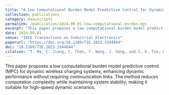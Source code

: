 ```yaml
---
title: "A Low Computational Burden Model Predictive Control for Dynamic Wireless Charging"
collection: publications
category: manuscripts
permalink: /publication/2024-09-01-low-computational-burden-mpc
excerpt: "This paper proposes a low computational burden model predictive control (MPC) for dynamic wireless charging systems, enhancing dynamic performance without requiring communication links."
date: 2024-09-01
venue: "IEEE Transactions on Industrial Electronics"
paperurl: "https://doi.org/10.1109/TIE.2023.3344844"
doi: "10.1109/TIE.2023.3344844"
citation: "T. Ma, C. Jiang, C. Chen, Y. Wang, J. Geng, and C. K. Tse, &quot;A Low Computational Burden Model Predictive Control for Dynamic Wireless Charging,&quot; <i>IEEE Transactions on Industrial Electronics</i>, vol. 71, no. 9, pp. 10402-10413, Sept. 2024."
---
```


This paper proposes a low computational burden model predictive control (MPC) for dynamic wireless charging systems, enhancing dynamic performance without requiring communication links. The method reduces computation complexity while maintaining system stability, making it suitable for high-speed dynamic scenarios.
